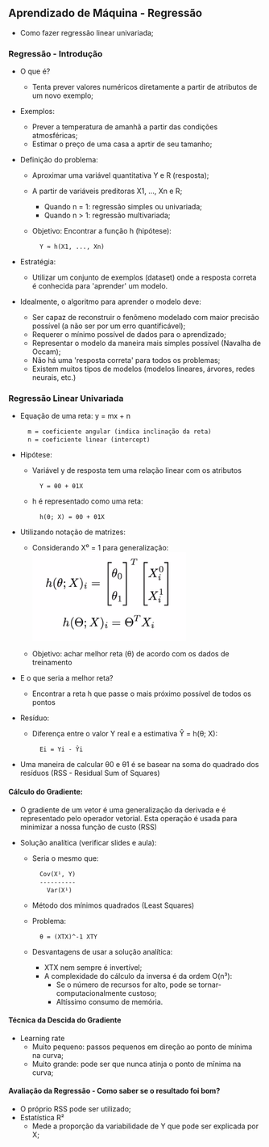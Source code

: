 ## Aprendizado de Máquina - Regressão
- Como fazer regressão linear univariada;

### Regressão - Introdução
- O que é?
     - Tenta prever valores numéricos diretamente a partir de atributos de um novo exemplo;
- Exemplos:
    - Prever a temperatura de amanhã a partir das condições atmosféricas;
    - Estimar o preço de uma casa a aprtir de seu tamanho;
- Definição do problema:
    - Aproximar uma variável quantitativa Y e R (resposta);
    - A partir de variáveis preditoras X1, ..., Xn e R;
        - Quando n = 1: regressão simples ou univariada;
        - Quando n > 1: regressão multivariada;
    - Objetivo: Encontrar a função h (hipótese):

            Y ≈ h(X1, ..., Xn) 

- Estratégia:
    - Utilizar um conjunto de exemplos (dataset) onde a resposta correta é conhecida para 'aprender' um modelo.

- Idealmente, o algoritmo para aprender o modelo deve:
    - Ser capaz de reconstruir o fenômeno modelado com maior precisão possível (a não ser por um erro quantificável);
    - Requerer o mínimo possível de dados para o aprendizado;
    - Representar o modelo da maneira mais simples possível (Navalha de Occam);
    - Não há uma 'resposta correta' para todos os problemas;
    - Existem muitos tipos de modelos (modelos lineares, árvores, redes neurais, etc.)

### Regressão Linear Univariada
- Equação de uma reta: y = mx + n

        m = coeficiente angular (indica inclinação da reta)
        n = coeficiente linear (intercept)
- Hipótese: 
    - Variável y de resposta tem uma relação linear com os atributos

            Y = θ0 + θ1X
    - h é representado como uma reta:
    
            h(θ; X) = θ0 + θ1X
- Utilizando notação de matrizes:
    - Considerando X⁰ = 1 para generalização:
    ![matriz](matriz.png)

    - Objetivo: achar melhor reta (θ) de acordo com os dados de treinamento
- E o que seria a melhor reta?
    - Encontrar a reta h que passe o mais próximo possível de todos os pontos
- Resíduo:
    - Diferença entre o valor Y real e a estimativa Ŷ = h(θ; X):

            Ei = Yi - Ŷi
- Uma maneira de calcular θ0 e θ1 é se basear na soma do quadrado dos resíduos (RSS - Residual Sum of Squares)
#### Cálculo do Gradiente:
- O gradiente de um vetor é uma generalização da derivada e é representado pelo operador vetorial. Esta operação é usada para minimizar a nossa função de custo (RSS)

- Solução analítica (verificar slides e aula):
    - Seria o mesmo que:

            Cov(X¹, Y)
            ----------
              Var(X¹)
    - Método dos mínimos quadrados (Least Squares)
    - Problema:
        
            θ = (XTX)^-1 XTY
    - Desvantagens de usar a solução analítica:
        - XTX nem sempre é invertível;
        - A complexidade do cálculo da inversa é da ordem O(n³):
            - Se o número de recursos for alto, pode se tornar- computacionalmente custoso;
            - Altíssimo consumo de memória.

#### Técnica da Descida do Gradiente
- Learning rate
    - Muito pequeno: passos pequenos em direção ao ponto de mínima na curva;
    - Muito grande: pode ser que nunca atinja o ponto de mĩnima na curva;

#### Avaliação da Regressão - Como saber se o resultado foi bom?
- O próprio RSS pode ser utilizado;
- Estatística R²
    - Mede a proporção da variabilidade de Y que pode ser explicada por X;




